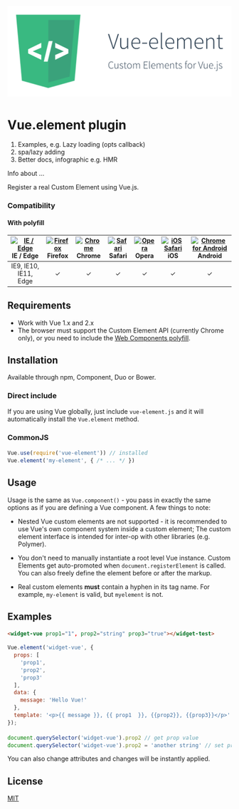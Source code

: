 # ![Vue-element](src/demo/assets/images/vue-element-logo-text.png)

# Vue.element plugin

1. Examples, e.g. Lazy loading (opts callback) 
2. spa/lazy adding
3. Better docs, infographic e.g. HMR

Info about ...

Register a real Custom Element using Vue.js.

### Compatibility

#### With polyfill

| [<img src="https://raw.githubusercontent.com/godban/browsers-support-badges/master/src/images/edge.png" alt="IE / Edge" width="16px" height="16px" />](http://godban.github.io/browsers-support-badges/)</br>IE / Edge | [<img src="https://raw.githubusercontent.com/godban/browsers-support-badges/master/src/images/firefox.png" alt="Firefox" width="16px" height="16px" />](http://godban.github.io/browsers-support-badges/)</br>Firefox | [<img src="https://raw.githubusercontent.com/godban/browsers-support-badges/master/src/images/chrome.png" alt="Chrome" width="16px" height="16px" />](http://godban.github.io/browsers-support-badges/)</br>Chrome | [<img src="https://raw.githubusercontent.com/godban/browsers-support-badges/master/src/images/safari.png" alt="Safari" width="16px" height="16px" />](http://godban.github.io/browsers-support-badges/)</br>Safari | [<img src="https://raw.githubusercontent.com/godban/browsers-support-badges/master/src/images/opera.png" alt="Opera" width="16px" height="16px" />](http://godban.github.io/browsers-support-badges/)</br>Opera | [<img src="https://raw.githubusercontent.com/godban/browsers-support-badges/master/src/images/safari-ios.png" alt="iOS Safari" width="16px" height="16px" />](http://godban.github.io/browsers-support-badges/)</br>iOS | [<img src="https://raw.githubusercontent.com/godban/browsers-support-badges/master/src/images/chrome-android.png" alt="Chrome for Android" width="16px" height="16px" />](http://godban.github.io/browsers-support-badges/)</br>Android |
|:---------:|:---------:|:---------:|:---------:|:---------:|:---------:|:---------:|
| IE9, IE10, IE11, Edge| &check;| &check; | &check; | &check; | &check; | &check;

## Requirements

- Work with Vue 1.x and 2.x
- The browser must support the Custom Element API (currently Chrome only), or you need to include the [Web Components polyfill](https://github.com/WebReflection/document-register-element/blob/master/build/document-register-element.js).

## Installation

Available through npm, Component, Duo or Bower.

### Direct include

If you are using Vue globally, just include `vue-element.js` and it will automatically install the `Vue.element` method.

### CommonJS

``` js
Vue.use(require('vue-element')) // installed
Vue.element('my-element', { /* ... */ })
```

## Usage

Usage is the same as `Vue.component()` - you pass in exactly the same options as if you are defining a Vue component. A few things to note:

- Nested Vue custom elements are not supported - it is recommended to use Vue's own component system inside a custom element; The custom element interface is intended for inter-op with other libraries (e.g. Polymer).

- You don't need to manually instantiate a root level Vue instance. Custom Elements get auto-promoted when `document.registerElement` is called. You can also freely define the element before or after the markup.

- Real custom elements **must** contain a hyphen in its tag name. For example, `my-element` is valid, but `myelement` is not.

## Examples

``` html
<widget-vue prop1="1", prop2="string" prop3="true"></widget-test>
```

``` js
Vue.element('widget-vue', {
  props: [
    'prop1',
    'prop2',
    'prop3'
  ],
  data: {
    message: 'Hello Vue!'
  },
  template: '<p>{{ message }}, {{ prop1  }}, {{prop2}}, {{prop3}}</p>'
});

document.querySelector('widget-vue').prop2 // get prop value
document.querySelector('widget-vue').prop2 = 'another string' // set prop value
```

You can also change <widget-vue> attributes and changes will be instantly applied.

## License

[MIT](http://opensource.org/licenses/MIT)
